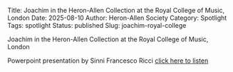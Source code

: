 Title: Joachim in the Heron-Allen Collection at the Royal College of Music, London
Date: 2025-08-10
Author: Heron-Allen Society
Category: Spotlight
Tags: spotlight
Status: published
Slug: joachim-royal-college

Joachim in the Heron-Allen Collection at the Royal College of Music, London

Powerpoint presentation by Sinni Francesco Ricci [click here to listen](/audio/sinni-francesco-ricci-joachim-in-the-heron-allen-collection-at-rcm.m4v)
